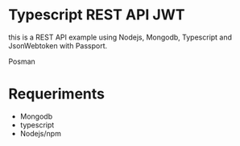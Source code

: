 # Typescript REST API JWT
this is a REST API example using Nodejs, Mongodb, Typescript and JsonWebtoken with Passport.

Posman

# Requeriments
* Mongodb
* typescript
* Nodejs/npm
